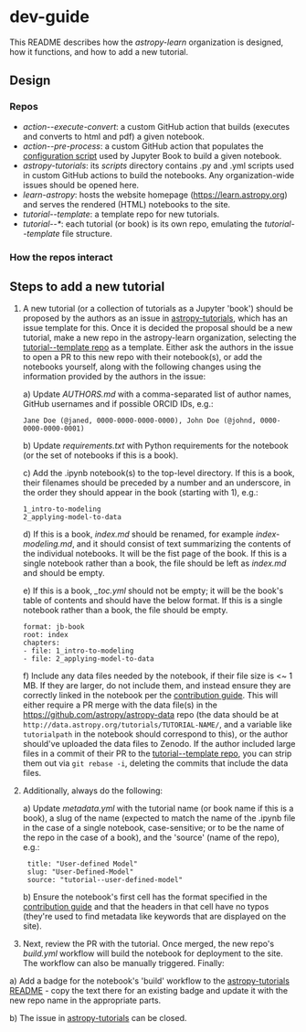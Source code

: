 # dev-guide

This README describes how the _astropy-learn_ organization is designed, how it functions, and how to add a new tutorial.

## Design
### Repos
- _action--execute-convert_: a custom GitHub action that builds (executes and converts to html and pdf) a given notebook.
- _action--pre-process_: a custom GitHub action that populates the [configuration script](https://github.com/astropy-learn/astropy-tutorials/blob/main/_config.yml) used by Jupyter Book to build a given notebook.
- _astropy-tutorials_: its _scripts_ directory contains .py and .yml scripts used in custom GitHub actions to build the notebooks. Any organization-wide issues should be opened here.
- _learn-astropy_: hosts the website homepage (https://learn.astropy.org) and serves the rendered (HTML) notebooks to the site.
- _tutorial--template_: a template repo for new tutorials. 
- _tutorial--*_: each tutorial (or book) is its own repo, emulating the _tutorial--template_ file structure. 

### How the repos interact

## Steps to add a new tutorial
1) A new tutorial (or a collection of tutorials as a Jupyter 'book') should be proposed by the authors as an issue in [astropy-tutorials](https://github.com/astropy-learn/astropy-tutorials), which has an issue template for this. Once it is decided the proposal should be a new tutorial, make a new repo in the astropy-learn organization, selecting the [tutorial--template repo](https://github.com/astropy-learn/tutorial--template) as a template. Either ask the authors in the issue to open a PR to this new repo with their notebook(s), or add the notebooks yourself, along with the following changes using the information provided by the authors in the issue:

   a)  Update _AUTHORS.md_ with a comma-separated list of author names, GitHub usernames and if possible ORCID IDs, e.g.:
     ```
     Jane Doe (@janed, 0000-0000-0000-0000), John Doe (@johnd, 0000-0000-0000-0001)
     ```

   b)  Update _requirements.txt_ with Python requirements for the notebook (or the set of notebooks if this is a book).
   
   c)  Add the .ipynb notebook(s) to the top-level directory. If this is a book, their filenames should be preceded by a number and an underscore, in the order they should appear in the book (starting with 1), e.g.:
     ```
     1_intro-to-modeling
     2_applying-model-to-data
     ```

   d)  If this is a book, _index.md_ should be renamed, for example _index-modeling.md_, and it should consist of text summarizing the contents of the individual notebooks. It will be the fist page of the book. If this is a single notebook rather than a book, the file should be left as _index.md_ and should be empty.

   e) If this is a book, _\_toc.yml_ should not be empty; it will be the book's table of contents and should have the below format. If this is a single notebook rather than a book, the file should be empty. 
   ```
   format: jb-book
   root: index
   chapters:
   - file: 1_intro-to-modeling
   - file: 2_applying-model-to-data
   ```

   f)  Include any data files needed by the notebook, if their file size is <~ 1 MB. If they are larger, do not include them, and instead ensure they are correctly linked in the notebook per the [contribution guide](https://learn.astropy.org/contributing/). This will either require a PR merge with the data file(s) in the https://github.com/astropy/astropy-data repo (the data should be at `http://data.astropy.org/tutorials/TUTORIAL-NAME/`, and a variable like `tutorialpath` in the notebook should correspond to this), or the author should've uploaded the data files to Zenodo. If the author included large files in a commit of their PR to the [tutorial--template repo](https://github.com/astropy-learn/tutorial--template), you can strip them out via `git rebase -i`, deleting the commits that include the data files.

2) Additionally, always do the following:

   a)  Update _metadata.yml_ with the tutorial name (or book name if this is a book), a slug of the name (expected to match the name of the .ipynb file in the case of a single notebook, case-sensitive; or to be the name of the repo in the case of a book), and the 'source' (name of the repo), e.g.:
     ```
      title: "User-defined Model"
      slug: "User-Defined-Model"
      source: "tutorial--user-defined-model"
     ```

    b)  Ensure the notebook's first cell has the format specified in the [contribution guide](https://learn.astropy.org/contributing/) and that the headers in that cell have no typos (they're used to find metadata like keywords that are displayed on the site).
   
3) Next, review the PR with the tutorial. Once merged, the new repo's _build.yml_ workflow will build the notebook for deployment to the site. The workflow can also be manually triggered. Finally:

  a)  Add a badge for the notebook's 'build' workflow to the [astropy-tutorials README](https://github.com/astropy-learn/astropy-tutorials/blob/main/README.md) - copy the text there for an existing badge and update it with the new repo name in the appropriate parts.

  b)  The issue in [astropy-tutorials](https://github.com/astropy-learn/astropy-tutorials) can be closed.
